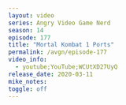 ```yaml
---
layout: video
series: Angry Video Game Nerd
season: 14
episode: 177
title: "Mortal Kombat 1 Ports"
permalink: /avgn/episode-177
video_info:
  - youtube;YouTube;WCUtXD27UyQ
release_date: 2020-03-11
mike_notes:
toggle: off
---
```

